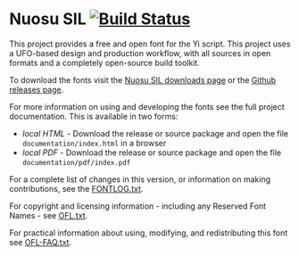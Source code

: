 # Nuosu SIL [![Build Status](http://build.palaso.org/app/rest/builds/buildType:Fonts_Nuosu/statusIcon)](http://build.palaso.org/viewType.html?buildTypeId=Fonts_Nuosu&guest=1)

This project provides a free and open font for the Yi script.
This project uses a UFO-based design and production workflow, with all sources in open formats and a completely open-source build toolkit.

To download the fonts visit the [Nuosu SIL downloads page](https://software.sil.org/nuosu/#downloads) or the [Github releases page](https://github.com/silnrsi/font-nuosu/releases).

For more information on using and developing the fonts see the full project documentation. This is available in two forms:

- *local HTML* - Download the release or source package and open the file `documentation/index.html` in a browser
- *local PDF* - Download the release or source package and open the file `documentation/pdf/index.pdf`

For a complete list of changes in this version, or information on making contributions, see the [FONTLOG.txt](FONTLOG.txt).

For copyright and licensing information - including any Reserved Font Names - see [OFL.txt](OFL.txt).

For practical information about using, modifying, and redistributing this font see [OFL-FAQ.txt](OFL-FAQ.txt).
